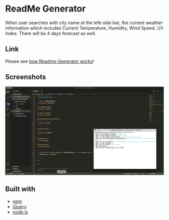# ReadMe Generator
When user searches with city name at the lefe side bar, the current weather information which includes Current Temperature, Humidity, Wind Speed, UV Index. There will be 4 days forecast as well. 

## Link
Please see [how Readme-Generator works](https://youtu.be/zdq4m-hi71Y)!

## Screenshots
![readme-generator](image001.png)

## Built with
- [npm](https://www.npmjs.com/)
- [jQuery](https://api.jquery.com/)
- [node.js](https://nodejs.org/api/fs.html)
